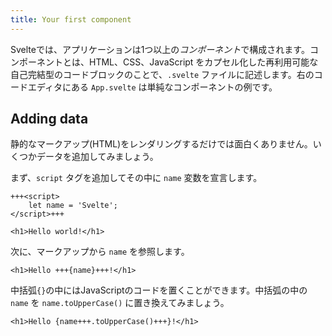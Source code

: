 ```yaml
---
title: Your first component
---
```


Svelteでは、アプリケーションは1つ以上の*コンポーネント*で構成されます。コンポーネントとは、HTML、CSS、JavaScript をカプセル化した再利用可能な自己完結型のコードブロックのことで、`.svelte` ファイルに記述します。右のコードエディタにある `App.svelte` は単純なコンポーネントの例です。

## Adding data

静的なマークアップ(HTML)をレンダリングするだけでは面白くありません。いくつかデータを追加してみましょう。

まず、`script` タグを追加してその中に `name` 変数を宣言します。

```svelte
+++<script>
	let name = 'Svelte';
</script>+++

<h1>Hello world!</h1>
```

次に、マークアップから `name` を参照します。

```svelte
<h1>Hello +++{name}+++!</h1>
```

中括弧`{}`の中にはJavaScriptのコードを置くことができます。中括弧の中の `name` を `name.toUpperCase()` に置き換えてみましょう。

```svelte
<h1>Hello {name+++.toUpperCase()+++}!</h1>
```
